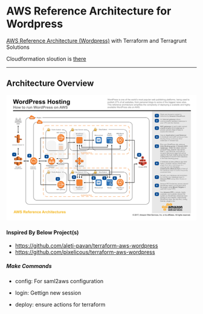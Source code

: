 # AWS Reference Architecture for Wordpress

[AWS Reference Architecture (Wordpress)](https://aws.amazon.com/blogs/architecture/wordpress-best-practices-on-aws/) with Terraform and Terragrunt Solutions

Cloudformation sloution is [there](https://github.com/aws-samples/aws-refarch-wordpress)

---

## Architecture Overview

![architecture-overview](docs/assets/aws-refarch-wordpress-v20171026.jpeg)




#### Inspired By Below Project(s)

- https://github.com/aleti-pavan/terraform-aws-wordpress
- https://github.com/pixelicous/terraform-aws-wordpress


##### Make Commands

- config: For saml2aws configuration

- login: Gettign new session

- deploy: ensure actions for terraform